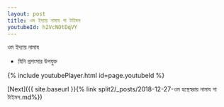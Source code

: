 ```yaml
---
layout: post
title: ওম ইদ্যায় নামায গা টাইমস
youtubeId: h2VcNOtDqVY
---
```

 
 
 ওম ইদ্যায় নামায  
 
 -  যিনি প্রশংসার উপযুক্ত 
 
  
 
  
 
 
 
 
 
 


{% include youtubePlayer.html id=page.youtubeId %}
 
[Next]({{ site.baseurl }}{% link  split2/_posts/2018-12-27-ওম হস্থেস্বরায় নামায গা টাইমস.md%})
 
